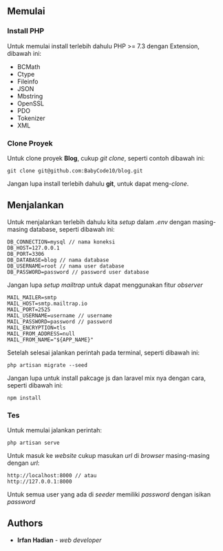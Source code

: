 ## Memulai

### Install PHP

Untuk memulai install terlebih dahulu PHP >= 7.3 dengan Extension, dibawah ini:
* BCMath
* Ctype
* Fileinfo
* JSON
* Mbstring
* OpenSSL
* PDO
* Tokenizer
* XML

### Clone Proyek

Untuk clone proyek **Blog**, cukup *git clone*, seperti contoh dibawah ini:
```
git clone git@github.com:BabyCode10/blog.git
```
Jangan lupa install terlebih dahulu **git**, untuk dapat meng-*clone*.

## Menjalankan 

Untuk menjalankan terlebih dahulu kita *setup* dalam *.env* dengan masing-masing database, seperti dibawah ini:
```
DB_CONNECTION=mysql // nama koneksi
DB_HOST=127.0.0.1
DB_PORT=3306
DB_DATABASE=blog // nama database
DB_USERNAME=root // nama user database
DB_PASSWORD=password // password user database
```
Jangan lupa *setup mailtrap* untuk dapat menggunakan fitur *observer*
```
MAIL_MAILER=smtp
MAIL_HOST=smtp.mailtrap.io
MAIL_PORT=2525
MAIL_USERNAME=username // username
MAIL_PASSWORD=password // password
MAIL_ENCRYPTION=tls
MAIL_FROM_ADDRESS=null
MAIL_FROM_NAME="${APP_NAME}"
```
Setelah selesai jalankan perintah pada terminal, seperti dibawah ini:
```
php artisan migrate --seed
```
Jangan lupa untuk install pakcage js dan laravel mix nya dengan cara, seperti dibawah ini:
```
npm install
```

### Tes

Untuk memulai jalankan perintah:
```
php artisan serve
```
Untuk masuk ke *website* cukup masukan *url* di *browser* masing-masing dengan *url*:
```
http://localhost:8000 // atau 
http://127.0.0.1:8000
```
Untuk semua user yang ada di *seeder* memiliki *password* dengan isikan *password*

## Authors

* **Irfan Hadian** - *web developer*
